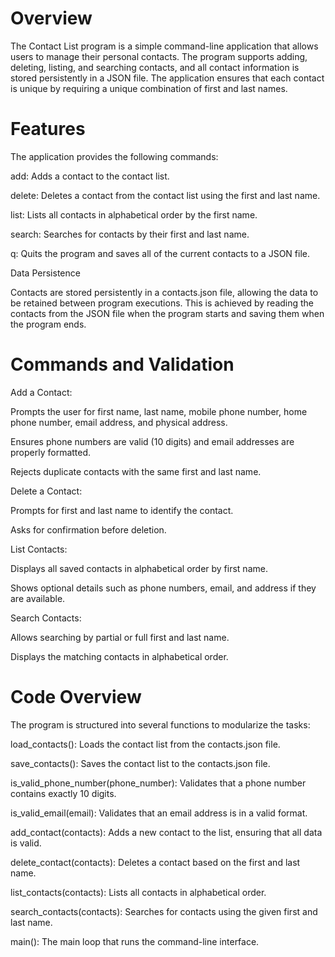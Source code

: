 # Overview

The Contact List program is a simple command-line application that allows users to manage their personal contacts. The program supports adding, deleting, listing, and searching contacts, and all contact information is stored persistently in a JSON file. The application ensures that each contact is unique by requiring a unique combination of first and last names.

# Features

The application provides the following commands:

add: Adds a contact to the contact list.

delete: Deletes a contact from the contact list using the first and last name.

list: Lists all contacts in alphabetical order by the first name.

search: Searches for contacts by their first and last name.

q: Quits the program and saves all of the current contacts to a JSON file.

Data Persistence

Contacts are stored persistently in a contacts.json file, allowing the data to be retained between program executions. This is achieved by reading the contacts from the JSON file when the program starts and saving them when the program ends.


# Commands and Validation

Add a Contact:

Prompts the user for first name, last name, mobile phone number, home phone number, email address, and physical address.

Ensures phone numbers are valid (10 digits) and email addresses are properly formatted.

Rejects duplicate contacts with the same first and last name.

Delete a Contact:

Prompts for first and last name to identify the contact.

Asks for confirmation before deletion.

List Contacts:

Displays all saved contacts in alphabetical order by first name.

Shows optional details such as phone numbers, email, and address if they are available.

Search Contacts:

Allows searching by partial or full first and last name.

Displays the matching contacts in alphabetical order.

# Code Overview

The program is structured into several functions to modularize the tasks:

load_contacts(): Loads the contact list from the contacts.json file.

save_contacts(): Saves the contact list to the contacts.json file.

is_valid_phone_number(phone_number): Validates that a phone number contains exactly 10 digits.

is_valid_email(email): Validates that an email address is in a valid format.

add_contact(contacts): Adds a new contact to the list, ensuring that all data is valid.

delete_contact(contacts): Deletes a contact based on the first and last name.

list_contacts(contacts): Lists all contacts in alphabetical order.

search_contacts(contacts): Searches for contacts using the given first and last name.

main(): The main loop that runs the command-line interface.
